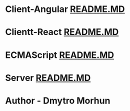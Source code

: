 # Client-Angular [README.MD](https://github.com/DimaMorgun/JSFSTP-Task-1/tree/development/client-angular)
# Clientt-React [README.MD](https://github.com/DimaMorgun/JSFSTP-Task-1/tree/development/client-react)
# ECMAScript [README.MD](https://github.com/DimaMorgun/JSFSTP-Task-1/tree/development/es6)
# Server [README.MD](https://github.com/DimaMorgun/JSFSTP-Task-1/tree/development/server)

# Author - Dmytro Morhun
